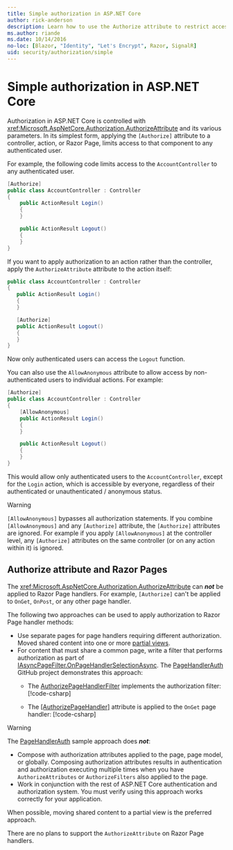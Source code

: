 ```yaml
---
title: Simple authorization in ASP.NET Core
author: rick-anderson
description: Learn how to use the Authorize attribute to restrict access to ASP.NET Core controllers and actions.
ms.author: riande
ms.date: 10/14/2016
no-loc: [Blazor, "Identity", "Let's Encrypt", Razor, SignalR]
uid: security/authorization/simple
---
```

# Simple authorization in ASP.NET Core

<a name="security-authorization-simple"></a>

Authorization in ASP.NET Core is controlled with <xref:Microsoft.AspNetCore.Authorization.AuthorizeAttribute> and its various parameters. In its simplest form, applying the `[Authorize]` attribute to a controller, action, or Razor Page, limits access to that component to any authenticated user.

For example, the following code limits access to the `AccountController` to any authenticated user.

```csharp
[Authorize]
public class AccountController : Controller
{
    public ActionResult Login()
    {
    }

    public ActionResult Logout()
    {
    }
}
```

If you want to apply authorization to an action rather than the controller, apply the `AuthorizeAttribute` attribute to the action itself:

```csharp
public class AccountController : Controller
{
   public ActionResult Login()
   {
   }

   [Authorize]
   public ActionResult Logout()
   {
   }
}
```

Now only authenticated users can access the `Logout` function.

You can also use the `AllowAnonymous` attribute to allow access by non-authenticated users to individual actions. For example:

```csharp
[Authorize]
public class AccountController : Controller
{
    [AllowAnonymous]
    public ActionResult Login()
    {
    }

    public ActionResult Logout()
    {
    }
}
```

This would allow only authenticated users to the `AccountController`, except for the `Login` action, which is accessible by everyone, regardless of their authenticated or unauthenticated / anonymous status.

> [!WARNING]
> `[AllowAnonymous]` bypasses all authorization statements. If you combine `[AllowAnonymous]` and any `[Authorize]` attribute, the `[Authorize]` attributes are ignored. For example if you apply `[AllowAnonymous]` at the controller level, any `[Authorize]` attributes on the same controller (or on any action within it) is ignored.

<a name="aarp"></a>

## Authorize attribute and Razor Pages

The <xref:Microsoft.AspNetCore.Authorization.AuthorizeAttribute> can ***not*** be applied to Razor Page handlers. For example, `[Authorize]` can't be applied to `OnGet`, `OnPost`, or any other page handler.

The following two approaches can be used to apply authorization to Razor Page handler methods:

* Use separate pages for page handlers requiring different authorization. Moved shared content into one or more [partial views](xref:mvc/views/partial).
* For content that must share a common page, write a filter that performs authorization as part of [IAsyncPageFilter.OnPageHandlerSelectionAsync](xref:Microsoft.AspNetCore.Mvc.Filters.IAsyncPageFilter.OnPageHandlerSelectionAsync%2A). The [PageHandlerAuth](https://github.com/dotnet/AspNetCore.Docs/tree/master/aspnetcore/security/authorization/simple/samples/3.x/PageHandlerAuth) GitHub project demonstrates this approach:
  * The [AuthorizePageHandlerFilter](https://github.com/dotnet/AspNetCore.Docs/tree/master/aspnetcore/security/authorization/simple/samples/3.x/PageHandlerAuth/AuthorizePageHandlerFilter.cs) implements the authorization filter:
  [!code-csharp[](~/security/authorization/simple/samples/3.x/PageHandlerAuth/Pages/Index.cshtml.cs&name=snippet)]

  * The [[AuthorizePageHandler]](https://github.com/dotnet/AspNetCore.Docs/tree/master/aspnetcore/security/authorization/simple/samples/3.x/PageHandlerAuth/Pages/Index.cshtml.cs#L16) attribute is applied to the `OnGet` page handler:
    [!code-csharp[](~/security/authorization/simple/samples/3.x/PageHandlerAuth/AuthorizeIndexPageHandlerFilter.cs&name=snippet)]

> [!WARNING]
> The [PageHandlerAuth](https://github.com/pranavkm/PageHandlerAuth) sample approach does ***not***:
> * Compose with authorization attributes applied to the page, page model, or globally. Composing authorization attributes results in authentication and authorization executing multiple times when you have `AuthorizeAttributes` or `AuthorizeFilters` also applied to the page.
> * Work in conjunction with the rest of ASP.NET Core authentication and authorization system. You must verify using this approach works correctly for your application.

When possible, moving shared content to a partial view is the preferred approach.

There are no plans to support the `AuthorizeAttribute` on Razor Page handlers. 